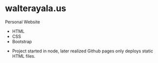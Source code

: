 # walterayala.us

Personal Website 

- HTML
- CSS
- Bootstrap

* Project started in node, later realized Github pages only deploys static HTML files.
